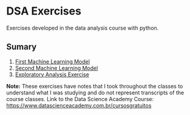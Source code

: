 # DSA Exercises

Exercises developed in the data analysis course with python. 

## Sumary

1. [First Machine Learning Model](https://github.com/Nandaoc/dsa-exercises/tree/main/first_ml_model)
2. [Second Machine Learning Model](https://github.com/Nandaoc/dsa-exercises/tree/main/second_ml_model)
3. [Exploratory Analysis Exercise](https://github.com/Nandaoc/dsa-exercises/tree/main/exercicio_analise_exploratoria)

**Note:**
These exercises have notes that I took throughout the classes to understand what I was studying and do not represent transcripts of the course classes. 
Link to the Data Science Academy Course: https://www.datascienceacademy.com.br/cursosgratuitos


